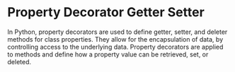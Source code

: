 # Property Decorator Getter Setter

In Python, property decorators are used to define getter, setter, and deleter methods for class properties. They allow for the encapsulation of data, by controlling access to the underlying data. Property decorators are applied to methods and define how a property value can be retrieved, set, or deleted.
